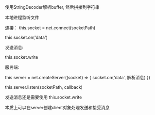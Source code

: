 使用StringDecoder解析buffer, 然后拼接到字符串

本地进程监听文件

连接： 
this.socket = net.connect(socketPath)

this.socket.on('data')

发送消息:

this.socket.write

服务端:

this.server = net.createServer((socket) => {
    socket.on('data', 解析消息)
})

this.server.listen(socketPath, callback)

发送消息还是需要使用 this.socket.write

本质上可以在server创建client对象处理发送和接受消息
